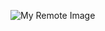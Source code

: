 ![My Remote Image](https://lh3.googleusercontent.com/8Q3uf4wTyW9yn6oKwBGsd-njM0i0Ytlcj_Ry6pN2t3nG_xr-ctk5KbxPzjV1m54pkcpveEaMukorZerPhg3pRRrKncDIHTDzK3CzdTc7Epc6diZIb0c47FbjRoMbCg4oBf_J7Wl2InRyaTAxQb9FHYFwTH1D2O9_rauEOhaV7twm42zGKLfLBIxqlssVqi3PHDoc2kYx-4ElqQv9o9vq1fBg6rOlR-FTt0pAiU0c9vTQWnnia4XL2IMuVsTxI1b_GUzHDqhVW-zPKi1fYdDN3tJNwFdyYLDmUl9-DY1D4UIIwpXFCGVTlPG5fE4XEmTNTWni3OQN2m2DcV0zKuXmhshYS36fPL9EQ7IYtwkM7kUqFavfyFTncTXoR4mjQ91Js2tyAzLWvUKm3fJTsu3SXuFQuU0fFlIfwmfXp0ODf01NLe9xYz96jPs1kFPOYlPJ9I7myk_9N6ZOhzgnrtOcQoPtKnnb0A7XRcNW7V_26ZF-edNcZT1IGKFrkTZ7-rOV90Vhz3deb-7ouF-DVqn715pmoTLuFkByCDveCCXR-j5iSrOwi4RBeI7DDwd1ffe5Ake6sDy9DUVb51c96u3iQHBjdsbzpx5vys_BPnokWcKSHELqWDjMooTfldz3xIw3d5v4wXb6_6nehdF5F96zxHFaLiza-vyjTOuvbCbWYAKD7jm9IEU-9OIAVtK8Yq48ZAe55eRqy-OjGmTdMKR-ZGSGyCj9TZ27A8wH9-zYlFAP7aSsJwjibL0yyTfnS3ZR8QBD9IFpb2RHfdxtYONOPc8y7Gw_=w2878-h1638-no?authuser=0)
